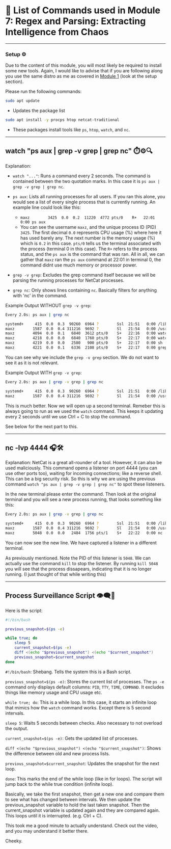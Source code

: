 
# 📖 List of Commands used in Module 7: Regex and Parsing: Extracting Intelligence from Chaos

---

### Setup ⚙️

Due to the content of this module, you will most likely be required to install some new tools. Again, I would like to advise that if you are following along you use the same distro as me as covered in [Module 1](https://github.com/zominy/bash-cybersecurity-course/blob/main/Module%201%3A%20Intro%20to%20Bash%20-%20The%20Cybersecurity%20Shell/notes.md) (look at the setup section).

Please run the following commands:
```bash
sudo apt update
```
- Updates the package list

```bash
sudo apt install -y procps htop netcat-traditional
```
- These packages install tools like `ps`, `htop`, `watch`, and `nc`.

---

## watch "ps aux | grep -v grep | grep nc" ⏱️⚙️🔍

Explanation:

- `watch "..."`: Runs a command every 2 seconds. The command is contained between the two quotation marks. In this case it is `ps aux | grep -v grep | grep nc`.

- `ps aux`: Lists all running processes for all users. If you ran this alone, you would see a list of every single process that is currently running. An example line could look like this:
  - `maxz        3425  0.0  0.2  11220  4772 pts/0    R+   22:01   0:00 ps aux`
  - You can see the username `maxz`, and the unique process ID (PID) `3425`. The first decimal `0.0` represents CPU usage (%) where here it has used barely any. The next number is the memory usage (%) which is `0.2` in this case. `pts/0` tells us the terminal associated with the process (terminal 0 in this case). The `R+` refers to the process status, and the `ps aux` is the command that was ran. All in all, we can gather that `maxz` ran the `ps aux` command at 22:01 in terminal 0, the command didnt use much memory or processor power.
 
- `grep -v grep`: Excludes the grep command itself because we will be parsing the running processes for NetCat processes.
- `grep nc`: Only shows lines containing `nc`. Basically filters for anything with 'nc' in the command.

Example Output WITHOUT `grep -v grep`:
```bash
Every 2.0s: ps aux | grep nc                                                                                                                                    zom: Sat Jul 12 22:17:06 2025

systemd+     415  0.0  0.3  90260  6964 ?        Ssl  21:51   0:00 /lib/systemd/systemd-timesyncd
maxz        1587  0.0  0.4 311216  9692 ?        Sl   21:54   0:00 /usr/libexec/at-spi-bus-launcher --launch-immediately
maxz        4094  0.0  0.1   6840  3612 pts/0    S+   22:16   0:00 watch ps aux | grep nc
maxz        4218  0.0  0.0   6840  1760 pts/0    S+   22:17   0:00 watch ps aux | grep nc
maxz        4219  0.0  0.0   2580   900 pts/0    S+   22:17   0:00 sh -c ps aux | grep nc
maxz        4221  0.0  0.1   6336  2108 pts/0    S+   22:17   0:00 grep nc
```
You can see why we include the `grep -v grep` section. We do not want to see it as it is not relevant.

Example Output WITH `grep -v grep`:
```bash
Every 2.0s: ps aux | grep -v grep | grep nc                                                                                                                     zom: Sat Jul 12 22:18:08 2025

systemd+     415  0.0  0.3  90260  6964 ?        Ssl  21:51   0:00 /lib/systemd/systemd-timesyncd
maxz        1587  0.0  0.4 311216  9692 ?        Sl   21:54   0:00 /usr/libexec/at-spi-bus-launcher --launch-immediately
```
This is much better. Now we will open up a second terminal. Remeber this is always going to run as we used the `watch` command. This keeps it updating every 2 seconds until we use Ctrl + C to stop the command.

See below for the next part to this.

---

## nc -lvp 4444 🎧🛠️

Explanation: NetCat is a great all-rounder of a tool. However, it can also be used maliciously. This command opens a listener on port 4444 (you can use other ports too), waiting for incoming connections; like a reverse shell. This can be a big security risk. So this is why we are using the previous command `watch "ps aux | grep -v grep | grep nc"` to spot these listeners.

In the new terminal please enter the command. Then look at the original terminal and you will see a new process running, that looks something like this:
```bash
Every 2.0s: ps aux | grep -v grep | grep nc                                                                                                                     zom: Sat Jul 12 22:23:02 2025

systemd+     415  0.0  0.3  90260  6964 ?        Ssl  21:51   0:00 /lib/systemd/systemd-timesyncd
maxz        1587  0.0  0.4 311216  9692 ?        Sl   21:54   0:00 /usr/libexec/at-spi-bus-launcher --launch-immediately
maxz        5048  0.0  0.0   2484  1756 pts/1    S+   22:22   0:00 nc -lvp 4444
```
You can now see the new line. We have captured a listener in a different terminal.

As previously mentioned. Note the PID of this listener is `5048`. We can actually use the command `kill` to stop the listener. By running `kill 5048` you will see that the process dissapears, indicating that it is no longer running. (I just thought of that while writing this)

---

## Process Surveillance Script 👁️‍🗨️🔧

Here is the script:
```bash
#!/bin/bash

previous_snapshot=$(ps -e)

while true; do
    sleep 5
    current_snapshot=$(ps -e)
    diff <(echo "$previous_snapshot") <(echo "$current_snapshot")
    previous_snapshot=$current_snapshot
done
```
`#!/bin/bash`: Shebang. Tells the system this is a Bash script.

`previous_snapshot=$(ps -e)`: Stores the current list of processes. The `ps -e` command only displays default columns: `PID`, `TTY`, `TIME`, `COMMAND`. It excludes things like memory usage and CPU usage etc.

`while true; do`: This is a while loop. In this case, it starts an infinite loop that mimics how the `watch` command works. Except there is 5 second intervals.

`sleep 5`: Waits 5 seconds between checks. Also necessary to not overload the output.

`current_snapshot=$(ps -e)`: Gets the updated list of processes. 

`diff <(echo "$previous_snapshot") <(echo "$current_snapshot")`: Shows the difference between old and new process lists.

`previous_snapshot=$current_snapshot`: Updates the snapshot for the next loop.

`done`: This marks the end of the while loop (like in for loops). The script will jump back to the while true condition (infinite loop).

Basically, we take the first snapshot, then get a new one and compare them to see what has changed between intervals. We then update the previous_snapshot variable to hold the last taken snapshot. Then the current_snapshot variable is updated again and they are compared again. This loops until it is interrupted. (e.g. Ctrl + C).

This took me a good minute to actually understand. Check out the video, and you may understand it better there.

Cheeky.
